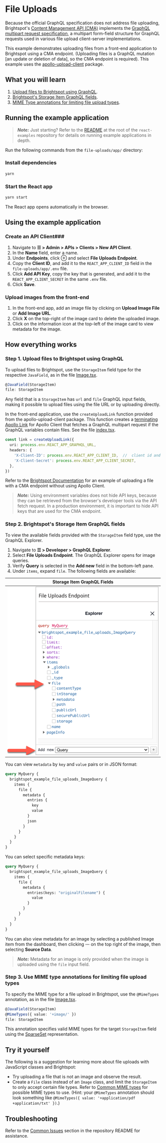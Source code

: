 # File Uploads
Because the official GraphQL specification does not address file uploading, Brightspot's [Content Management API (CMA)](https://www.brightspot.com/documentation/brightspot-cms-developer-guide/hello-content-management-api) implements the [GraphQL multipart request specification](https://github.com/jaydenseric/graphql-multipart-request-spec), a multipart form-field structure for GraphQL requests used in various file upload client-server implementations.

This example demonstrates uploading files from a front-end application to Brightspot using a CMA endpoint. (Uploading files is a GraphQL mutation [an update or deletion of data], so the CMA endpoint is required). This example uses the [apollo-upload-client](https://github.com/jaydenseric/apollo-upload-client) package.

## What you will learn

1. [Upload files to Brightspot using GraphQL](#step-1-upload-files-to-brightspot-using-graphql).
1. [Brightspot's Storage Item GraphQL fields](#step-2-brightspots-storage-item-graphql-fields).
1. [MIME Type annotations for limiting file upload types](#step-3-use-mime-type-annotations-for-limiting-file-upload-types).

## Running the example application

> **_Note:_** Just starting? Refer to the [README](/README.md) at the root of the `react-examples` repository for details on running example applications in depth.

Run the following commands from the `file-uploads/app/` directory:

### Install dependencies

```sh
yarn
```

### Start the React app

```sh
yarn start
```

The React app opens automatically in the browser.

## Using the example application

### Create an API Client###

1. Navigate to  **&#x2630; > Admin > APIs > Clients > New API Client**.
1. In the **Name** field, enter a name.
1. Under **Endpoints**, click &#x2295; and select **File Uploads Endpoint**.
1. Copy the **Client ID**, and add it to the `REACT_APP_CLIENT_ID` field in the `file-uploads/app/.env` file.
1. Click **Add API Key**, copy the key that is generated, and add it to the `REACT_APP_CLIENT_SECRET` in the same `.env` file. 
1. Click **Save**.

### Upload images from the front-end

1. In the front-end app, add an image file by clicking on **Upload Image File** or **Add Image URL**.
1. Click **X** on the top-right of the image card to delete the uploaded image.
1. Click on the information icon at the top-left of the image card to view metadata for the image.

## How everything works

### Step 1. Upload files to Brightspot using GraphQL

To upload files to Brightspot, use the `StorageItem` field type for the respective `JavaField`, as in the file [Image.tsx](./brightspot/src/brightspot/example/file_uploads/Image.ts).

```typescript
@JavaField(StorageItem)
file: StorageItem
```

Any field that is a `StorageItem` has `url` and `file` GraphQL input fields, making it possible to upload files using the file URL or by uploading directly. 

In the front-end application, use the `createUploadLink` function provided from the apollo-upload-client package. This function creates a [terminating Apollo Link](https://www.apollographql.com/docs/react/api/link/introduction/#the-terminating-link) for Apollo Client that fetches a GraphQL multipart request if the GraphQL variables contain files. See the file [index.tsx](./app/src/index.tsx).

```typescript
const link = createUploadLink({
  uri: process.env.REACT_APP_GRAPHQL_URL,
  headers: {
    'X-Client-ID': process.env.REACT_APP_CLIENT_ID,  //  client id and secret are required for any CMA endpoint
    'X-Client-Secret': process.env.REACT_APP_CLIENT_SECRET,
  },
}) 
```

Refer to the [Brightspot Documentation](https://www.brightspot.com/documentation/brightspot-cms-developer-guide/uploading-files-in-brightspot-content-management-api) for an example of uploading a file with a CMA endpoint without using Apollo Client.

> **_Note:_** Using environment variables does not hide API keys, because they can be retrieved from the browser's developer tools via the API fetch request. In a production environment, it is important to hide API keys that are used for the CMA endpoint. 

### Step 2. Brightspot's Storage Item GraphQL fields

To view the available fields provided with the `StorageItem` field type, use the GraphQL Explorer. 

1. Navigate to **&#x2630; > Developer > GraphQL Explorer**.
1. Select **File Uploads Endpoint**. The GraphQL Explorer opens for image queries.
1. Verify **Query** is selected in the **Add new** field in the bottom-left pane.
1. Under `items`, expand `file`. The following fields are available: 

| Storage Item GraphQL Fields                                            |
| -------------------------------------------------------- |
| <img  alt="Storage Item GraphQL Fields" src="docs/images/storage-item-fields.png"> |

You can view `metadata` by `key` and `value` pairs or in JSON format:

```graphql
query MyQuery {
  brightspot_example_file_uploads_ImageQuery {
    items {
      file {
        metadata {
          entries {
            key
            value
          }
          json
        }
      }
    }
  }
}
```

You can select specific metadata keys:

```graphql
query MyQuery {
  brightspot_example_file_uploads_ImageQuery {
    items {
      file {
        metadata {
          entries(keys: "originalFilename") {
            value
          }
        }
      }
    }
  }
}

```

You can also view metadata for an image by selecting a published Image item from the dashboard, then clicking **&#x22EF;** on the top right of the image, then selecting **Source Data**. 

> **_Note:_** Metadata for an image is only provided when the image is uploaded using the `file` input field. 

### Step 3. Use MIME type annotations for limiting file upload types

To specify the MIME type for a file upload in Brightspot, use the `@MimeTypes` annotation, as in the file [Image.tsx](./brightspot/src/brightspot/example/file_uploads/Image.ts).

```typescript
@JavaField(StorageItem)
@MimeTypes({ value: '+image/' })
file: StorageItem
```

This annotation specifies valid MIME types for the target `StorageItem` field using the [SparseSet](https://artifactory.psdops.com/psddev-releases/com/psddev/dari-util/3.3.607-xe0f27a/dari-util-3.3.607-xe0f27a-javadoc.jar!/com/psddev/dari/util/SparseSet.html) representation.

## Try it yourself
The following is a suggestion for learning more about file uploads with JavaScript classes and Brightspot:

- Try uploading a file that is not an image and observe the result. 
- Create a `File` class instead of an `Image` class, and limit the `StorageItem` to only accept certain file types. Refer to [Common MIME types](https://developer.mozilla.org/en-US/docs/Web/HTTP/Basics_of_HTTP/MIME_types/Common_types) for possible MIME types to use. (Hint: your `@MimeTypes` annotation should look something like `@MimeTypes({ value: '+application/pdf +application/txt' })`.)

## Troubleshooting
Refer to the [Common Issues](/README.md) section in the repository README for assistance.
